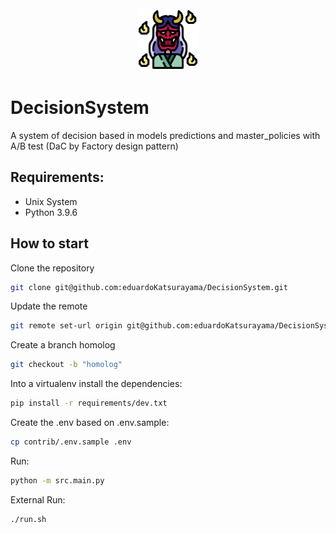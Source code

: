 <div style="text-align:center"><img width="100px" src="doc/logo.png" /></div>

# DecisionSystem
A system of decision based in models predictions and master_policies with A/B test (DaC by Factory design pattern)


## Requirements:
- Unix System
- Python 3.9.6

## How to start
Clone the repository
```sh
git clone git@github.com:eduardoKatsurayama/DecisionSystem.git
```

Update the remote
```sh
git remote set-url origin git@github.com:eduardoKatsurayama/DecisionSystem.git
```

Create a branch homolog
```sh
git checkout -b "homolog"
```

Into a virtualenv install the dependencies:
```sh
pip install -r requirements/dev.txt
```

Create the .env based on .env.sample:
```sh
cp contrib/.env.sample .env
```

Run:
```sh
python -m src.main.py
```

External Run:
```sh
./run.sh
```